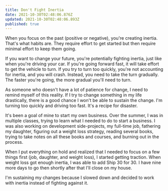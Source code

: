 ```yaml
---
title: Don't Fight Inertia
date: 2021-10-30T02:48:06.876Z
updated: 2021-10-30T02:48:06.893Z
published: true
---
```

When you focus on the past (positive or negative), you're creating inertia. That's what habits are. They require effort to get started but then require minimal effort to keep them going.

If you want to change your future, you're potentially fighting inertia, just like when you're driving your car. If you're going forward fast, it will take effort to get the vehicle to turn. If you try to turn too quickly, you're not accounting for inertia, and you will crash. Instead, you need to take the turn gradually. The faster you're going, the more gradual you'll need to turn.

As someone who doesn't have a lot of patience for change, I need to remind myself of this reality. If I try to change something in my life drastically, there is a good chance I won't be able to sustain the change. I'm turning too quickly and driving too fast. It's a recipe for disaster.

It's been a goal of mine to start my own business. Over the summer, I was in multiple classes, trying to learn what I needed to do to start a business. I was also working on development side-projects, my full-time job, fathering my daughter, figuring out a weight loss strategy, reading several books, trying to take notes on all these books and courses, and burning out in the process.

When I put everything on hold and realized that I needed to focus on a few things first (job, daughter, and weight loss), I started getting traction. When weight loss got enough inertia, I was able to add Ship 30 for 30. I have nine more days to go then shortly after that I'll close on my house.

I'm sustaining my changes because I slowed down and decided to work with inertia instead of fighting against it.
